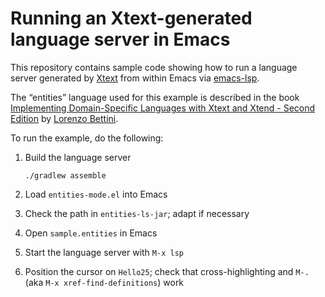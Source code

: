 # Running an Xtext-generated language server in Emacs

This repository contains sample code showing how to run a language server generated by [Xtext](http://www.eclipse.org/Xtext/) from within Emacs via [emacs-lsp](https://github.com/emacs-lsp/lsp-mode).

The “entities” language used for this example is described in the book
[Implementing Domain-Specific Languages with Xtext and Xtend - Second
Edition](https://www.packtpub.com/product/implementing-domain-specific-languages-with-xtext-and-xtend-second-edition/9781786464965)
by [Lorenzo Bettini](http://www.lorenzobettini.it).

To run the example, do the following:

1. Build the language server

   `./gradlew assemble`
   
2. Load `entities-mode.el` into Emacs

3. Check the path in `entities-ls-jar`; adapt if necessary

4. Open `sample.entities` in Emacs

5. Start the language server with `M-x lsp`

6. Position the cursor on `Hello25`; check that cross-highlighting and `M-.` (aka `M-x xref-find-definitions`) work
